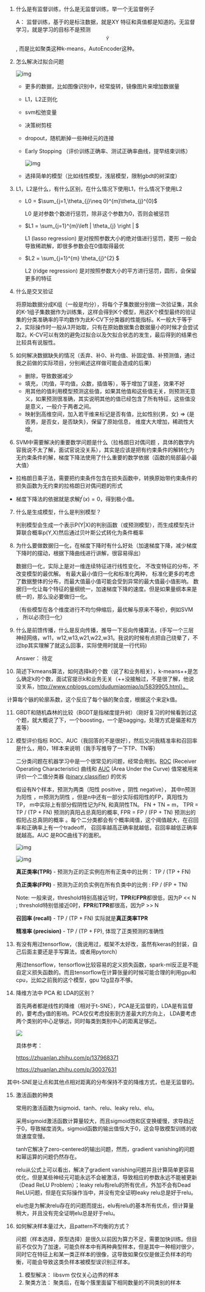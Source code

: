 1. 什么是有监督训练，什么是无监督训练，举一个无监督例子

   A： 监督训练，基于的是标注数据，就是XY 特征和真值都是知道的。无监督学习，就是学习的目标不是预测$$^{\hat{Y}}$$, 而是比如聚类这种k-means，AutoEncoder这种。

2. 怎么解决过拟合问题

   ![img](https://pic3.zhimg.com/80/v2-953f6e7ce85ac1856764572e1c855705_hd.jpg) 

   - 更多的数据，比如图像识别中，经常旋转，镜像图片来增加数据量

   - L1，L2正则化

   - svm松弛变量

   - 决策树剪枝

   - dropout，随机断掉一些神经元的连接

   - Early Stopping （评价训练正确率、测试正确率曲线，提早结束训练） 

     ![img](https://pic2.zhimg.com/v2-688947d4b4f9829752c69dcaa5a7c0a0_b.jpg) 

   - 选择简单的模型（比如线性模型，浅层模型，限制gbdt的树深度）

3. L1，L2是什么，有什么区别，在什么情况下使用L1，什么情况下使用L2

   - L0 = $\sum_{j=1,\theta_{j}\neq 0}^{m}\theta_{j}^{0}$

     L0 是对参数个数进行惩罚，除非这个参数为0，否则会被惩罚

   - $L1 = \sum_{j=1}^{m}\left | \theta_{j} \right | $

     L1 (lasso regression) 是对按照参数大小的绝对值进行惩罚，菱形 一般会导致稀疏解，即很多参数会在0值取得最优

   - $L2 = \sum_{j=1}^{m} \theta_{j}^{2} $

     L2 (ridge regression) 是对按照参数大小的平方进行惩罚，圆形，会保留更多的特征

4. 什么是交叉验证

   将原始数据分成K组（一般是均分），将每个子集数据分别做一次验证集，其余的K-1组子集数据作为训练集，这样会得到K个模型，用这K个模型最终的验证集的分类准确率的平均数作为此K-CV下分类器的性能指标。K一般大于等于2，实际操作时一般从3开始取，只有在原始数据集合数据量小的时候才会尝试取2。K-CV可以有效的避免过拟合以及欠拟合状态的发生，最后得到的结果也比较具有说服性。  

5. 如何解决数据缺失的情况（丢弃、补0、补均值、补固定值、补预测值，通过我之前做的实际项目，分别阐述这样做可能会造成的后果） 

   - 删除，导致数据减少
   - 填充，（均值，平均值，众数，插值等），等于增加了误差，效果不好
   - 用其他的值利用模型预测这些值，如果其他值和这些值无关，则预测无意义，如果预测很准确，其实说明其他的值已经包含了所有特征，这些值没是意义，一般介于两者之间。
   - 映射到高维空间，加入若干维来标记是否有值，比如性别{男，女} => {是否男，是否女，是否缺失}，保留了原始信息， 维度大大增加，稀疏性大增。

6. SVM中需要解决的重要数学问题是什么（拉格朗日对偶问题 ，具体的数学内容我说不太了解，面试官说没关系），其实是应该是把有约束条件的解转化为无约束条件的解，梯度下降法使用了什么重要的数学依据（函数的局部最小最大值） 

  - 拉格朗日乘子法，需要把约束条件包含在损失函数中，转换原始带约束条件的损失函数为无约束的拉格朗日对偶问题的形式

   - 梯度下降法的依据就是求解$f^{'}(x) = 0$，得到极小值。

7. 什么是生成模型，什么是判别模型？

   判别模型会生成一个表示P(Y|X)的判别函数（或预测模型），而生成模型先计算联合概率p(Y,X)然后通过贝叶斯公式转化为条件概率 

8. 为什么要做数据归一化，在梯度下降时有什么好处（加速梯度下降，减少梯度下降时的摆动，根据下降曲线进行讲解，很容易得出） 

   数据归一化，实际上是对一维连续特征进行线性变化， 不改变特征的分布，不改变模型的最优解。 有最大最小值归一化和标准化两种， 标准化更多的考虑了数据整体的分布，而最大值最小值可能会受到异常的最大值最小值影响。 数据归一化让每个特征的量纲统一，加速梯度下降的速度。但是如果量纲本来是统一的，那么没必要做归一化。

   （有些模型在各个维度进行不均匀伸缩后，最优解与原来不等价，例如SVM ， 所以必须归一化）

9. 什么是前馈传播，什么是反向传播，推导一下反向传播算法，(手写一个三层神经网络，w11，w12,w13,w21,w22,w31。我说的时候有点把自己绕晕了，不过bp其实理解了就这么回事，实际使用时就是一行代码) 

   Answer： 待定

10. 简述下kmeans算法，如何选择k的个数（说了和业务相关），k-means++是怎么确定k的个数，面试官提示k和业务无关（++没接触过，不是很了解，他说没关系，http://www.cnblogs.com/dudumiaomiao/p/5839905.html）。

  计算每个镞的轮廓系数，这个反应了每个镞的聚合度，根据这个来定k值。

11. GBDT和随机森林的比较（BGDT是指梯度提升树）（刚好复习的时候看到过这个题，就大概说了下，一个boosting，一个是bagging，处理方式是偏差和方差等） 

12. 模型评价指标 ROC、AUC（我回答的不是很好），然后又问我精准率和召回率是什么，用0，1样本来说明（我手写推导了一下TP、TN等） 

    二分类问题在机器学习中是一个很常见的问题，经常会用到。[ROC](https://link.jianshu.com/?t=https://en.wikipedia.org/wiki/Receiver_operating_characteristic) (Receiver Operating Characteristic) 曲线和 [AUC](https://link.jianshu.com/?t=https://en.wikipedia.org/wiki/Receiver_operating_characteristic#Area_under_the_curve) (Area Under the Curve) 值常被用来评价一个二值分类器 ([binary classifier](https://link.jianshu.com/?t=https://en.wikipedia.org/wiki/Binary_classification)) 的优劣 

    假设有N个样本，预测为两类（阳性 positive ，阴性 negative）， 其中n预测为阳性 ，m预测为阴性 ，但是n中还有一部分实际假阳性的FP，真阳性为TP， m中实际上有部分假阴性记为FN,  和真阴性TN。 FN + TN = m， TPR =  TP / (TP + FN) 预测的真阳占总真阳的概率,  FPR = FP / (FP + TN) 预测出的假阳占总真阴的概率 。每个二分类都会有个概率阈值，这个阈值越大，在召回率和正确率上有一个tradeoff， 召回率越高正确率就越低，召回率越低正确率就越高。AUC 是ROC曲线下的面积。

    ![img](http://images.cnitblog.com/blog2015/712297/201504/081953479158732.jpg)

    ![img](https://upload-images.jianshu.io/upload_images/145616-ce8221a29d9c01ef.png?imageMogr2/auto-orient/strip%7CimageView2/2/w/700) 

    **真正类率(TPR)** - 预测为正的正实例在所有正类中的比例： TP / (TP + FN) 

    **负正类率(FPR)** - 预测为正的负实例在所有负类中的比例 :    FP / (FP + TN)

    Note: 一般来说，threshold特别高接近1时，**TPR**和**FPR**都很低，因为P << N ; threshold特别低接近0时，**FPR**和**TPR**都很高，因为P >> N

    **召回率 (recall)** - TP / (TP + FN)  实际就是**真正类率TPR**

    **精准率 (precision)** - TP / (TP + FP), 体现了正类预测的准确性

13. 有没有用过tensorflow，（我说用过，框架不太好改，虽然有keras的封装，自己后面主要还是手写算法，或者用pytorch） 

    用过tensorflow，tensorflow比较容易的定义损失函数，spark-ml反正是不能自定义损失函数的。而且tensorflow在计算张量的时候可能合理的利用gpu和cpu，比如之前我的这个模型，gpu 12g显存不够。

14. 降维方法中 PCA 和 LDA的区别？

    首先两者都是线性的降维（相对于t-SNE），PCA是无监督的，LDA是有监督的，要考虑y值的影响。PCA仅仅考虑投影到方差最大的方向上， LDA要考虑两个类别的中心足够远，同时每类到类别中心的距离足够近。

    ![](https://pic3.zhimg.com/v2-bd7439b20305d179a263825cea0255c0_1440w.jpg?source=172ae18b)

    具体参考：

     https://zhuanlan.zhihu.com/p/137968371

     https://zhuanlan.zhihu.com/p/30037631

 其中t-SNE是让点和其他点相对距离的分布保持不变的降维方式，也是无监督的。

15. 激活函数的种类

    常用的激活函数为sigmoid、tanh、relu、leaky relu、elu。

    采用sigmoid激活函数计算量较大，而且sigmoid饱和区变换缓慢，求导趋近于0，导致梯度消失。sigmoid函数的输出值恒大于0，这会导致模型训练的收敛速度变慢。

    tanh它解决了zero-centered的输出问题，然而，gradient vanishing的问题和幂运算的问题仍然存在。

    relu从公式上可以看出，解决了gradient vanishing问题并且计算简单更容易优化，但是某些神经元可能永远不会被激活，导致相应的参数永远不能被更新（Dead ReLU Problem）；leaky relu有relu的所有优点，外加不会有Dead ReLU问题，但是在实际操作当中，并没有完全证明leaky relu总是好于relu。

    elu也是为解决relu存在的问题而提出，elu有relu的基本所有优点，但计算量稍大，并且没有完全证明elu总是好于relu。

16. 如何解决样本量过大，且pattern不均衡的方式？

    问题（样本选择，原型选择）是很久以前因为算力不足，需要加快训练。但目前不仅仅为了加速，可能负样本中有两种典型样本，但是其中一种相对很少，同时它在特征上和某一类正样本的很像，这导致如果仅仅是做正负样本的均衡，可能会导致这类负样本被模型误识别正样本。

    1. 模型解决： libsvm 仅仅关心边界的样本
    2. 聚类方法： 聚类后，在每个簇里面留下相同数量的不同类别的样本